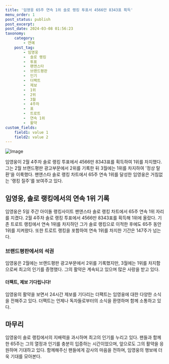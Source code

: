 ```yaml
---
title: '임영웅 65주 연속 1위 솔로 랭킹 투표서 4566만 8343표 획득'
menu_order: 1
post_status: publish
post_excerpt: 
post_date: 2024-03-08 01:56:23
taxonomy:
    category:
        - 연예
    post_tag:
        - 임영웅
        -  솔로 랭킹
        -  투표
        -  팬앤스타
        -  브랜드평판
        -  인기
        -  더팩트
        -  제보
        -  1위
        -  2위
        -  3월
        -  4주차
        -  표
        -  트로트
        -  연속 1위
        -  활약
custom_fields:
    field1: value 1
    field2: value 2
---
```


![Image](https://ssl.pstatic.net/mimgnews/image/629/2024/03/06/202421261709682770_20240306085502058.jpg?type=w540)

임영웅이 2월 4주차 솔로 랭킹 투표에서 4566만 8343표를 획득하여 1위를 차지했다. 그는 2월 브랜드평판 광고부문에서 2위를 기록한 뒤 3월에는 1위를 차지하여 '정상 탈환'을 이룩했다. 팬앤스타 솔로 랭킹 차트에서 65주 연속 1위를 달성한 임영웅은 거침없는 '랭킹 질주'를 보여주고 있다.
## 임영웅, 솔로 랭킹에서의 연속 1위 기록
임영웅은 5일 주간 아이돌 랭킹사이트 팬앤스타 솔로 랭킹 차트에서 65주 연속 1위 자리를 지켰다. 2월 4주차 솔로 랭킹 투표에서 4566만 8343표를 획득해 1위에 올랐다. 기존 트로트 랭킹에서 연속 1위를 차지하던 그가 솔로 랭킹으로 이적한 후에도 65주 동안 1위를 지켜왔다. 또한 트로트 랭킹을 포함하여 연속 1위를 차지한 기간은 147주가 넘는다.
### 브랜드평판에서의 석권
임영웅은 2월에는 브랜드평판 광고부문에서 2위를 기록했지만, 3월에는 1위를 차지함으로써 최고의 인기를 증명했다. 그의 활약은 계속되고 있으며 많은 사랑을 받고 있다.
#### 더팩트, 제보 기다립니다!
임영웅의 활약을 보면서 24시간 제보를 기다리는 더팩트는 임영웅에 대한 다양한 소식을 전해주고 있다. 더팩트는 언제나 독자들로부터의 소식을 환영하며 함께 소통하고 있다.
## 마무리
임영웅이 솔로 랭킹에서의 지배력을 과시하며 최고의 인기를 누리고 있다. 팬들과 함께한 65주는 그의 열정과 인기를 충분히 입증하는 시간이었으며, 앞으로도 그의 활약을 응원하며 기대하고 있다. 함께해주신 팬들에게 감사의 마음을 전하며, 임영웅의 행보에 더욱 기대를 모아본다.
